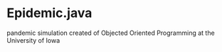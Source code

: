 # Epidemic.java
pandemic simulation created of Objected Oriented Programming at the University of Iowa
